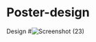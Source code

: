 # Poster-design
Design
#![Screenshot (23)](https://github.com/user-attachments/assets/5f98e62d-834d-4443-add2-6880a53584de)

